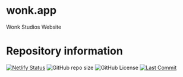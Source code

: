# wonk.app
Wonk Studios Website

# Repository information
[![Netlify Status](https://api.netlify.com/api/v1/badges/06a2b5fa-47c8-47f5-a7d7-46aaa387f4ff/deploy-status)](https://app.netlify.com/sites/gleaming-parfait-41e39c/deploys)
 <img alt="GitHub repo size" src="https://img.shields.io/github/repo-size/Wonk-Studios/wonk.app"> <img alt="GitHub License" src="https://img.shields.io/github/license/Wonk-Studios/wonk.app"> [![Last Commit](https://custom-icon-badges.demolab.com/github/last-commit/Wonk-studios/wonk.app?style=plastic&logo=history)](https://github.com/Wonk-studios/wonk.app/commits/master)
</p>
<p align="center">

